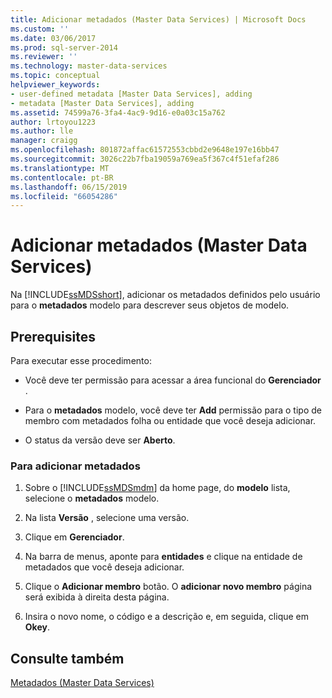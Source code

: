```yaml
---
title: Adicionar metadados (Master Data Services) | Microsoft Docs
ms.custom: ''
ms.date: 03/06/2017
ms.prod: sql-server-2014
ms.reviewer: ''
ms.technology: master-data-services
ms.topic: conceptual
helpviewer_keywords:
- user-defined metadata [Master Data Services], adding
- metadata [Master Data Services], adding
ms.assetid: 74599a76-3fa4-4ac9-9d16-e0a03c15a762
author: lrtoyou1223
ms.author: lle
manager: craigg
ms.openlocfilehash: 801872affac61572553cbbd2e9648e197e16bb47
ms.sourcegitcommit: 3026c22b7fba19059a769ea5f367c4f51efaf286
ms.translationtype: MT
ms.contentlocale: pt-BR
ms.lasthandoff: 06/15/2019
ms.locfileid: "66054286"
---
```

# <a name="add-metadata-master-data-services"></a>Adicionar metadados (Master Data Services)
  Na [!INCLUDE[ssMDSshort](../includes/ssmdsshort-md.md)], adicionar os metadados definidos pelo usuário para o **metadados** modelo para descrever seus objetos de modelo.  
  
## <a name="prerequisites"></a>Prerequisites  
 Para executar esse procedimento:  
  
-   Você deve ter permissão para acessar a área funcional do **Gerenciador** .  
  
-   Para o **metadados** modelo, você deve ter **Add** permissão para o tipo de membro com metadados folha ou entidade que você deseja adicionar.  
  
-   O status da versão deve ser **Aberto**.  
  
### <a name="to-add-metadata"></a>Para adicionar metadados  
  
1.  Sobre o [!INCLUDE[ssMDSmdm](../includes/ssmdsmdm-md.md)] da home page, do **modelo** lista, selecione o **metadados** modelo.  
  
2.  Na lista **Versão** , selecione uma versão.  
  
3.  Clique em **Gerenciador**.  
  
4.  Na barra de menus, aponte para **entidades** e clique na entidade de metadados que você deseja adicionar.  
  
5.  Clique o **Adicionar membro** botão. O **adicionar novo membro** página será exibida à direita desta página.  
  
6.  Insira o novo nome, o código e a descrição e, em seguida, clique em **Okey**.  
  
## <a name="see-also"></a>Consulte também  
 [Metadados &#40;Master Data Services&#41;](metadata-master-data-services.md)  
  
  

